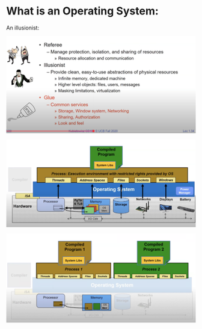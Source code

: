 # What is an Operating System:

An illusionist:

![alt text](image-3.png)

![alt text](image-1.png)

![alt text](image-2.png)


